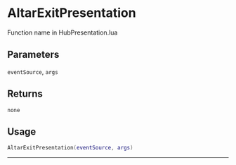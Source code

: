 # AltarExitPresentation
Function name in HubPresentation.lua
## Parameters
`eventSource`, `args`
## Returns
`none`
## Usage
```lua
AltarExitPresentation(eventSource, args)
```
---
